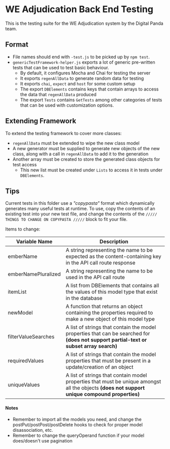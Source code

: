 # WE Adjudication Back End Testing

This is the testing suite for the WE Adjudication system
by the Digital Panda team.

## Format
* File names should end with `-test.js` to be picked up by `npm test`.
* `genericTestFramework-helper.js` exports a lot of generic pre-written
tests that can be used to test basic behaviour.
    * By default, it configures Mocha and Chai for testing the server
    * It exports `regenAllData` to generate random data for testing
    * It exports `chai`, `expect` and `host` for some custom setup
    * The export `DBElements` contains keys that contain arrays to access
     the data that `regenAllData` produced
    * The export `Tests` contains `GetTests` among other categories of tests
     that can be used with customization options.
     
## Extending Framework
To extend the testing framework to cover more classes:
* `regenAllData` must be extended to wipe the new class model
* A new generator must be supplied to generate new objects of the new class,
 along with a call in `regenAllData` to add it to the generation
* Another array must be created to store the generated class objects for
test access
    * This new list must be created under `Lists` to access it in tests
    under `DBElements`.
    
## Tips
Current tests in this folder use a _"copypasta"_ format which dynamically
generates many useful tests at runtime. To use, copy the contents
of an existing test into your new test file, and change the contents of the
`///// THINGS TO CHANGE ON COPYPASTA /////` block to fit your file.

Items to change:

| Variable Name         | Description                                                                                                                                   |
|-----------------------|-----------------------------------------------------------------------------------------------------------------------------------------------|
| emberName             | A string representing the name to be expected as the content-containing key in the API call route response                                    |
| emberNamePluralized   | A string representing the name to be used in the API call route                                                                               |
| itemList              | A list from DBElements that contains all the values of this model type that exist in the database                                             |
| newModel              | A function that returns an object containing the properties required to make a new object of this model type                                  |
| filterValueSearches   | A list of strings that contain the model properties that can be searched for **(does not support partial-text or subset array search)**       |
| requiredValues        | A list of strings that contain the model properties that must be present in a update/creation of an object                                    |
| uniqueValues          | A list of strings that contain model properties that must be unique amongst all the objects **(does not support unique compound properties)** |

#### Notes
* Remember to import all the models you need, and change the
 postPut/postPost/postDelete hooks to check for proper model
 disassociation, etc.
* Remember to change the queryOperand function if your model does/doesn't
 use pagination
